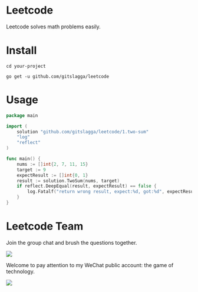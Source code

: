 # Leetcode
Leetcode solves math problems easily.


# Install
```shell
cd your-project

go get -u github.com/gitslagga/leetcode
```


# Usage

```go
package main

import (
	solution "github.com/gitslagga/leetcode/1.two-sum"
	"log"
	"reflect"
)

func main() {
	nums := []int{2, 7, 11, 15}
	target := 9
	expectResult := []int{0, 1}
	result := solution.TwoSum(nums, target)
	if reflect.DeepEqual(result, expectResult) == false {
		log.Fatalf("return wrong result, expect:%d, got:%d", expectResult, result)
	}
}
```


# Leetcode Team

Join the group chat and brush the questions together.

![](https://slagga.oss-cn-shanghai.aliyuncs.com/group-chat.png)

Welcome to pay attention to my WeChat public account: the game of technology.

![](https://slagga.oss-cn-shanghai.aliyuncs.com/media-platform.png)